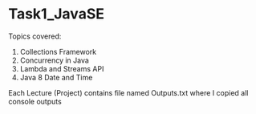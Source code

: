 # Task1_JavaSE

Topics covered:

1. Collections Framework
2. Concurrency in Java
3. Lambda and Streams API
4. Java 8 Date and Time

Each Lecture (Project) contains file named Outputs.txt where I copied all console outputs
